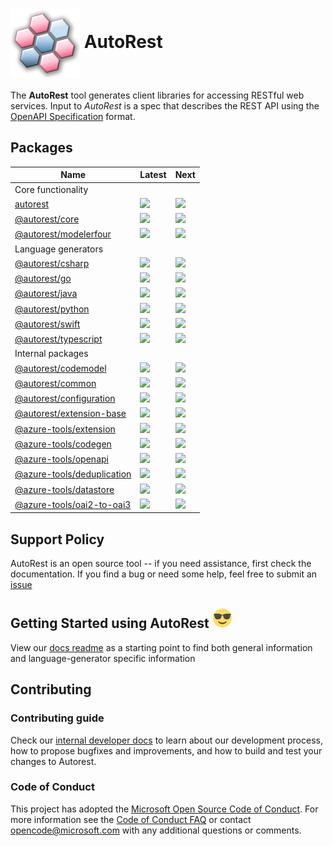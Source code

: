 # <img align="center" src="./docs/images/logo.png"> AutoRest

The **AutoRest** tool generates client libraries for accessing RESTful web services. Input to *AutoRest* is a spec that describes the REST API using the [OpenAPI Specification](https://github.com/OAI/OpenAPI-Specification) format.

## Packages
| Name                                            | Latest                                                       | Next                                                              |
| ----------------------------------------------- | ------------------------------------------------------------ | ----------------------------------------------------------------- |
| Core functionality                              |
| [autorest][autorest_src]                        | ![](https://img.shields.io/npm/v/autorest)                   | ![](https://img.shields.io/npm/v/autorest/next)                   |
| [@autorest/core][core_src]                      | ![](https://img.shields.io/npm/v/@autorest/core)             | ![](https://img.shields.io/npm/v/@autorest/core/next)             |
| [@autorest/modelerfour][modelerfour_src]        | ![](https://img.shields.io/npm/v/@autorest/modelerfour)      | ![](https://img.shields.io/npm/v/@autorest/modelerfour/next)      |
| Language generators                             |
| [@autorest/csharp][csharp_src]                  | ![](https://img.shields.io/npm/v/@autorest/csharp)           | ![](https://img.shields.io/npm/v/@autorest/csharp/next)           |
| [@autorest/go][go_src]                          | ![](https://img.shields.io/npm/v/@autorest/go)               | ![](https://img.shields.io/npm/v/@autorest/go/next)               |
| [@autorest/java][java_src]                      | ![](https://img.shields.io/npm/v/@autorest/java)             | ![](https://img.shields.io/npm/v/@autorest/java/next)             |
| [@autorest/python][python_src]                  | ![](https://img.shields.io/npm/v/@autorest/python)           | ![](https://img.shields.io/npm/v/@autorest/python/next)           |
| [@autorest/swift][swift_src]                    | ![](https://img.shields.io/npm/v/@autorest/swift)            | ![](https://img.shields.io/npm/v/@autorest/swift/next)            |
| [@autorest/typescript][typescript_src]          | ![](https://img.shields.io/npm/v/@autorest/typescript)       | ![](https://img.shields.io/npm/v/@autorest/typescript/next)       |
| Internal packages                               |
| [@autorest/codemodel][codemodel_src]            | ![](https://img.shields.io/npm/v/@autorest/codemodel)        | ![](https://img.shields.io/npm/v/@autorest/codemodel/next)        |
| [@autorest/common][common_src]                  | ![](https://img.shields.io/npm/v/@autorest/common)           | ![](https://img.shields.io/npm/v/@autorest/common/next)           |
| [@autorest/configuration][configuration_src]    | ![](https://img.shields.io/npm/v/@autorest/configuration)    | ![](https://img.shields.io/npm/v/@autorest/configuration/next)    |
| [@autorest/extension-base][extension_base_src]  | ![](https://img.shields.io/npm/v/@autorest/extension-base)   | ![](https://img.shields.io/npm/v/@autorest/extension-base/next)   |
| [@azure-tools/extension][extension_src]         | ![](https://img.shields.io/npm/v/@azure-tools/extension)     | ![](https://img.shields.io/npm/v/@azure-tools/extension/next)     |
| [@azure-tools/codegen][codegen_src]             | ![](https://img.shields.io/npm/v/@azure-tools/codegen)       | ![](https://img.shields.io/npm/v/@azure-tools/codegen/next)       |
| [@azure-tools/openapi][openapi_src]             | ![](https://img.shields.io/npm/v/@azure-tools/openapi)       | ![](https://img.shields.io/npm/v/@azure-tools/openapi/next)       |
| [@azure-tools/deduplication][deduplication_src] | ![](https://img.shields.io/npm/v/@azure-tools/deduplication) | ![](https://img.shields.io/npm/v/@azure-tools/deduplication/next) |
| [@azure-tools/datastore][datastore_src]         | ![](https://img.shields.io/npm/v/@azure-tools/datastore)     | ![](https://img.shields.io/npm/v/@azure-tools/datastore/next)     |
| [@azure-tools/oai2-to-oai3][oai2-to-oai3_src]   | ![](https://img.shields.io/npm/v/@azure-tools/oai2-to-oai3)  | ![](https://img.shields.io/npm/v/@azure-tools/oai2-to-oai3/next)  |

[autorest_src]: packages/apps/autorest
[core_src]: packages/extensions/core
[modelerfour_src]: packages/extensions/modelerfour
[csharp_src]: https://github.com/Azure/autorest.csharp
[python_src]: https://github.com/Azure/autorest.python
[go_src]: https://github.com/Azure/autorest.go
[java_src]: https://github.com/Azure/autorest.java
[swift_src]: https://github.com/Azure/autorest.swift
[typescript_src]: https://github.com/Azure/autorest.typescript
[codemodel_src]: packages/libs/codemodel
[common_src]: packages/libs/common
[configuration_src]: packages/libs/configuration
[extension_base_src]: packages/libs/extension-base
[extension_src]: packages/libs/extension
[codegen_src]: packages/libs/codegen
[openapi_src]: packages/libs/openapi
[deduplication_src]: packages/libs/deduplication
[datastore_src]: packages/libs/datastore
[oai2-to-oai3_src]: packages/libs/oai2-to-oai3


## Support Policy

AutoRest is an open source tool -- if you need assistance, first check the documentation. If you find a bug or need some help, feel free to submit an [issue](https://github.com/Azure/autorest/issues)

## Getting Started using AutoRest ![image](./docs/images/normal.png)

View our [docs readme][docs_readme] as a starting point to find both general information and language-generator specific information

## Contributing

### Contributing guide

Check our [internal developer docs](./docs/internal/readme.md) to learn about our development process, how to propose bugfixes and improvements, and how to build and test your changes to Autorest.

### Code of Conduct

This project has adopted the [Microsoft Open Source Code of Conduct](https://opensource.microsoft.com/codeofconduct/). For more information see the [Code of Conduct FAQ](https://opensource.microsoft.com/codeofconduct/faq/) or contact [opencode@microsoft.com](mailto:opencode@microsoft.com) with any additional questions or comments.

<!--LINKS-->
[docs_readme]: docs/readme.md

